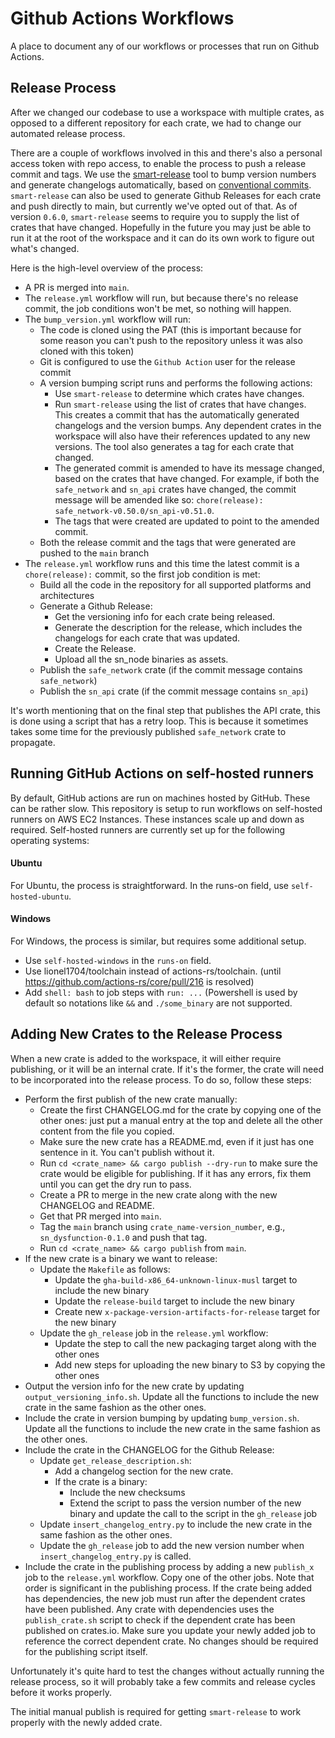 # Github Actions Workflows

A place to document any of our workflows or processes that run on Github Actions.

## Release Process

After we changed our codebase to use a workspace with multiple crates, as opposed to a different repository for each crate, we had to change our automated release process.

There are a couple of workflows involved in this and there's also a personal access token with repo access, to enable the process to push a release commit and tags. We use the [smart-release](https://github.com/Byron/gitoxide/tree/main/cargo-smart-release) tool to bump version numbers and generate changelogs automatically, based on [conventional commits](https://www.conventionalcommits.org/en/v1.0.0-beta.2/). `smart-release` can also be used to generate Github Releases for each crate and push directly to main, but currently we've opted out of that. As of version `0.6.0`, `smart-release` seems to require you to supply the list of crates that have changed. Hopefully in the future you may just be able to run it at the root of the workspace and it can do its own work to figure out what's changed.

Here is the high-level overview of the process:

* A PR is merged into `main`.
* The `release.yml` workflow will run, but because there's no release commit, the job conditions won't be met, so nothing will happen.
* The `bump_version.yml` workflow will run:
    - The code is cloned using the PAT (this is important because for some reason you can't push to the repository unless it was also cloned with this token)
    - Git is configured to use the `Github Action` user for the release commit
    - A version bumping script runs and performs the following actions:
        + Use `smart-release` to determine which crates have changes.
        + Run `smart-release` using the list of crates that have changes. This creates a commit that has the automatically generated changelogs and the version bumps. Any dependent crates in the workspace will also have their references updated to any new versions. The tool also generates a tag for each crate that changed.
        + The generated commit is amended to have its message changed, based on the crates that have changed. For example, if both the `safe_network` and `sn_api` crates have changed, the commit message will be amended like so: `chore(release): safe_network-v0.50.0/sn_api-v0.51.0`.
        + The tags that were created are updated to point to the amended commit.
    - Both the release commit and the tags that were generated are pushed to the `main` branch
* The `release.yml` workflow runs and this time the latest commit is a `chore(release):` commit, so the first job condition is met:
    - Build all the code in the repository for all supported platforms and architectures
    - Generate a Github Release:
        + Get the versioning info for each crate being released.
        + Generate the description for the release, which includes the changelogs for each crate that was updated.
        + Create the Release.
        + Upload all the sn_node binaries as assets.
    - Publish the `safe_network` crate (if the commit message contains `safe_network`)
    - Publish the `sn_api` crate (if the commit message contains `sn_api`)

It's worth mentioning that on the final step that publishes the API crate, this is done using a script that has a retry loop. This is because it sometimes takes some time for the previously published `safe_network` crate to propagate.

## Running GitHub Actions on self-hosted runners

By default, GitHub actions are run on machines hosted by GitHub. These can be rather slow. This repository is setup to run workflows on self-hosted runners on AWS EC2 Instances. These instances scale up and down as required. Self-hosted runners are currently set up for the following operating systems:

#### Ubuntu

For Ubuntu, the process is straightforward. In the runs-on field, use `self-hosted-ubuntu`.

#### Windows

For Windows, the process is similar, but requires some additional setup.

- Use `self-hosted-windows` in the `runs-on` field.
- Use lionel1704/toolchain instead of actions-rs/toolchain. (until https://github.com/actions-rs/core/pull/216 is resolved)
- Add `shell: bash` to job steps with `run: ...` (Powershell is used by default so notations like `&&` and `./some_binary` are not supported.

## Adding New Crates to the Release Process

When a new crate is added to the workspace, it will either require publishing, or it will be an
internal crate. If it's the former, the crate will need to be incorporated into the release process.
To do so, follow these steps:

* Perform the first publish of the new crate manually:
    - Create the first CHANGELOG.md for the crate by copying one of the other ones: just put a
      manual entry at the top and delete all the other content from the file you copied.
    - Make sure the new crate has a README.md, even if it just has one sentence in it. You can't
      publish without it.
    - Run `cd <crate_name> && cargo publish --dry-run` to make sure the crate would be eligible for
      publishing. If it has any errors, fix them until you can get the dry run to pass.
    - Create a PR to merge in the new crate along with the new CHANGELOG and README.
    - Get that PR merged into `main`.
    - Tag the `main` branch using `crate_name-version_number`, e.g., `sn_dysfunction-0.1.0` and push
      that tag.
    - Run `cd <crate_name> && cargo publish` from `main`.
* If the new crate is a binary we want to release:
    - Update the `Makefile` as follows:
        + Update the `gha-build-x86_64-unknown-linux-musl` target to include the new binary
        + Update the `release-build` target to include the new binary
        + Create new `x-package-version-artifacts-for-release` target for the new binary
    - Update the `gh_release` job in the `release.yml` workflow:
        + Update the step to call the new packaging target along with the other ones
        + Add new steps for uploading the new binary to S3 by copying the other ones
* Output the version info for the new crate by updating `output_versioning_info.sh`. Update all the
  functions to include the new crate in the same fashion as the other ones.
* Include the crate in version bumping by updating `bump_version.sh`. Update all the functions to
  include the new crate in the same fashion as the other ones.
* Include the crate in the CHANGELOG for the Github Release:
    - Update `get_release_description.sh`:
        + Add a changelog section for the new crate.
        + If the crate is a binary:
            + Include the new checksums
            + Extend the script to pass the version number of the new binary and update the call to
              the script in the `gh_release` job
    - Update `insert_changelog_entry.py` to include the new crate in the same fashion as the other
      ones.
    - Update the `gh_release` job to add the new version number when `insert_changelog_entry.py`
      is called.
* Include the crate in the publishing process by adding a new `publish_x` job to the `release.yml`
  workflow. Copy one of the other jobs. Note that order is significant in the publishing process. If
  the crate being added has dependencies, the new job must run after the dependent crates have been
  published. Any crate with dependencies uses the `publish_crate.sh` script to check if the
  dependent crate has been published on crates.io. Make sure you update your newly added job to
  reference the correct dependent crate. No changes should be required for the publishing script
  itself.

Unfortunately it's quite hard to test the changes without actually running the release process, so
it will probably take a few commits and release cycles before it works properly.

The initial manual publish is required for getting `smart-release` to work properly with the newly
added crate.
